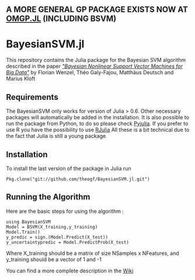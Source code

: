 ## A MORE GENERAL GP PACKAGE EXISTS NOW AT [OMGP.JL](https://github.com/theogf/OMGP.jl) (INCLUDING BSVM)

# BayesianSVM.jl
This repository contains the Julia package for the Bayesian SVM algorithm described in the paper [_"Bayesian Nonlinear Support Vector Machines for Big Data"_](https://arxiv.org/abs/1707.05532) by Florian Wenzel, Théo Galy-Fajou, Matthäus Deutsch and Marius Kloft

## Requirements
The BayesianSVM only works for version of Julia > 0.6.
Other necessary packages will automatically be added in the installation.
It is also possible to run the package from Python, to do so please check [Pyjulia](https://github.com/JuliaPy/pyjulia).
If you prefer to use R you have the possibility to use [RJulia](https://github.com/armgong/RJulia)
All these is a bit technical due to the fact that Julia is still a young package

## Installation
To install the last version of the package in Julia run
```
Pkg.clone("git://github.com/theogf/BayesianSVM.jl.git")
```

## Running the Algorithm
Here are the basic steps for using the algorithm :
```
using BayesianSVM
Model = BSVM(X_training,y_training)
Model.Train()
y_predic = sign.(Model.Predict(X_test))
y_uncertaintypredic = Model.PredictProb(X_test)
```
Where X_training should be a matrix of size NSamples x NFeatures, and y_training should be a vector of 1 and -1

You can find a more complete description in the [Wiki](https://github.com/theogf/BayesianSVM.jl/wiki/Bayesian-Support-Vector-Machine-Documentation#welcome-to-the-bayesiansvmjl-wiki)
